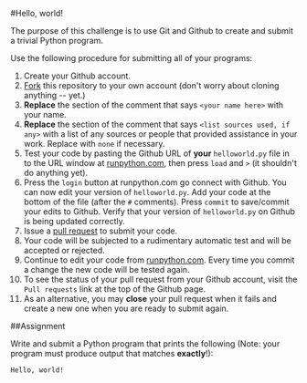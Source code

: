 #Hello, world!

The purpose of this challenge is to use Git and Github to create and submit a trivial Python program.

Use the following procedure for submitting all of your programs:

1. Create your Github account.
2. [Fork](https://guides.github.com/activities/forking/) this repository to your own account (don't
  worry about cloning anything -- yet.)
3. **Replace** the section of the comment that says ```<your name here>``` with your name.
4. **Replace** the section of the comment that says ```<list sources used, if any>``` with a list
  of any sources or people that provided assistance in your work. Replace with ```none``` if necessary.
5. Test your code by pasting the Github URL of **your** 
  ```helloworld.py``` file in to the URL window at [runpython.com](http://runpython.com),
  then press ```load``` and ```>``` (it shouldn't do anything yet).
6. Press the ```login``` button at runpython.com go connect with Github. You can now edit your version
  of ```helloworld.py```. Add your code at the bottom of the file (after the ```#``` comments). 
  Press ```commit``` to save/commit your edits to Github. Verify that your
  version of ```helloworld.py``` on Github is being updated correctly.
7. Issue a [pull request](https://help.github.com/articles/using-pull-requests/) to submit your code.
8. Your code will be subjected to a rudimentary automatic test and will be accepted or rejected.
9. Continue to edit your code from [runpython.com](http://runpython.com). Every time you commit a change
  the new code will be tested again.
10. To see the status of your pull request from your Github account, visit the ```Pull requests``` link at
  the top of the Github page.
11. As an alternative, you may **close** your pull request when it fails and create a new one when
  you are ready to submit again.

##Assignment 

Write and submit a Python program that prints the following (Note: your program must produce
output that matches **exactly**!):

```
Hello, world!
```
   
